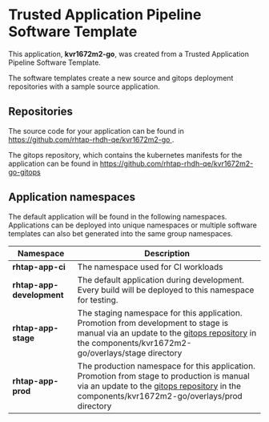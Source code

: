 # Trusted Application Pipeline Software Template

This application, **kvr1672m2-go**, was created from a Trusted Application Pipeline Software Template.

The software templates create a new source and gitops deployment repositories with a sample source application. 

## Repositories

The source code for your application can be found in [https://github.com/rhtap-rhdh-qe/kvr1672m2-go ](https://github.com/rhtap-rhdh-qe/kvr1672m2-go ).
 
The gitops repository, which contains the kubernetes manifests for the application can be found in 
[https://github.com/rhtap-rhdh-qe/kvr1672m2-go-gitops ](https://github.com/rhtap-rhdh-qe/kvr1672m2-go-gitops ) 

## Application namespaces 

The default application will be found in the following namespaces. Applications can be deployed into unique namespaces or multiple software templates can also bet generated into the same group namespaces.  

|  Namespace   |  Description   |  
| -------- | -------- |
| **rhtap-app-ci** | The namespace used for CI workloads |
| **rhtap-app-development** | The default application during development. Every build will be deployed to this namespace for testing. |
| **rhtap-app-stage** | The staging namespace for this application. Promotion from development to stage is manual via an update to the [gitops repository](https://github.com/rhtap-rhdh-qe/kvr1672m2-go-gitops ) in the components/kvr1672m2-go/overlays/stage directory |
| **rhtap-app-prod** | The production namespace for this application. Promotion from stage to production is manual via an update to the [gitops repository](https://github.com/rhtap-rhdh-qe/kvr1672m2-go-gitops ) in the components/kvr1672m2-go/overlays/prod directory |
